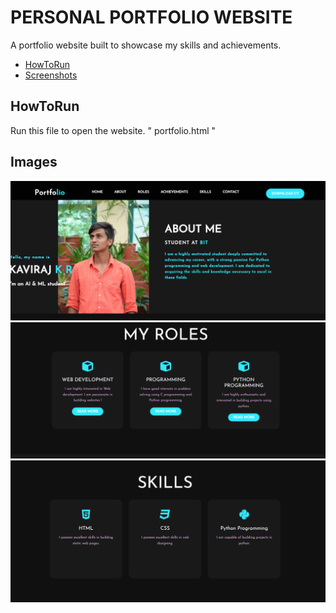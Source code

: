 # PERSONAL PORTFOLIO WEBSITE

  A portfolio website built to showcase my skills and achievements.

  - [HowToRun](#HowToRun)
  - [Screenshots](#Images)


  ## HowToRun

  Run this file to open the website.
 " portfolio.html "

  ## Images

 <img alt="Screenshot1" src="Screenshot 2024-06-06 143014.png">


  <img alt="Screenshot1" src="Screenshot 2024-06-06 142944.png">



  <img alt="Screenshot1" src="Screenshot 2024-06-06 143000.png">
  


  

  

